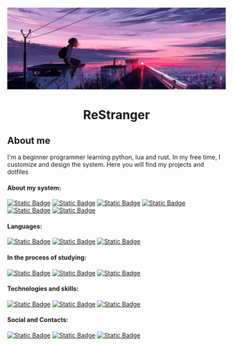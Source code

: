 <p align="center">
  <img src="./assets/img/back.jpg" alt="BackGroung IMG"/>
</p>

# <p align="center">ReStranger</p>

## About me

I'm a beginner programmer learning python, lua and rust. In my free time, I customize and design the system. Here you will find my projects and dotfiles

#### About my system:

[![Static Badge](https://img.shields.io/badge/NixOS-191724?style=for-the-badge&logo=nixos)](https://nixos.org/)
[![Static Badge](https://img.shields.io/badge/ArchLinux-191724?style=for-the-badge&logo=archlinux)](https://archlinux.org/)
[![Static Badge](https://img.shields.io/badge/Gentoo-191724?style=for-the-badge&logo=gentoo)](https://www.gentoo.org/)
[![Static Badge](https://img.shields.io/badge/hyprland-191724?style=for-the-badge&logo=hyper)](https://hyprland.org/)
[![Static Badge](https://img.shields.io/badge/dwm-191724?style=for-the-badge&logo=dwm)](https://github.com/baskerville/bspwm)
[![Static Badge](https://img.shields.io/badge/NeoVim-191724?style=for-the-badge&logo=neovim)](https://neovim.io/)

#### Languages:

[![Static Badge](https://img.shields.io/badge/Python-191724?style=for-the-badge&logo=python)](https://www.python.org/)
[![Static Badge](https://img.shields.io/badge/Lua-191724?style=for-the-badge&logo=lua)](https://www.lua.org/)
[![Static Badge](https://img.shields.io/badge/Bash-191724?style=for-the-badge&logo=gnubash)](https://www.gnu.org/software/bash/)

#### In the process of studying:

[![Static Badge](https://img.shields.io/badge/C-191724?style=for-the-badge&logo=C)](https://www.iso.org/standard/74528.html)
[![Static Badge](https://img.shields.io/badge/C++-191724?style=for-the-badge&logo=cplusplus)](https://isocpp.org/)
[![Static Badge](https://img.shields.io/badge/rust-191724?style=for-the-badge&logo=rust)](https://www.rust-lang.org/)

#### Technologies and skills:

[![Static Badge](https://img.shields.io/badge/Linux-191724?style=for-the-badge&logo=linux)](https://www.linux.org/)
[![Static Badge](https://img.shields.io/badge/git-191724?style=for-the-badge&logo=git)](https://git-scm.com/)
[![Static Badge](https://img.shields.io/badge/html-191724?style=for-the-badge&logo=html5)](https://html.spec.whatwg.org/multipage/)

#### Social and Contacts:

[![Static Badge](https://img.shields.io/badge/telegram-191724?style=for-the-badge&logo=telegram)](https://t.me/ReStranger)
[![Static Badge](https://img.shields.io/badge/discord-191724?style=for-the-badge&logo=discord)](https://discord.gg/DQkj2xNZ)
[![Static Badge](https://img.shields.io/badge/reddit-191724?style=for-the-badge&logo=reddit)](https://www.reddit.com/user/ReStrangeR_GG)
